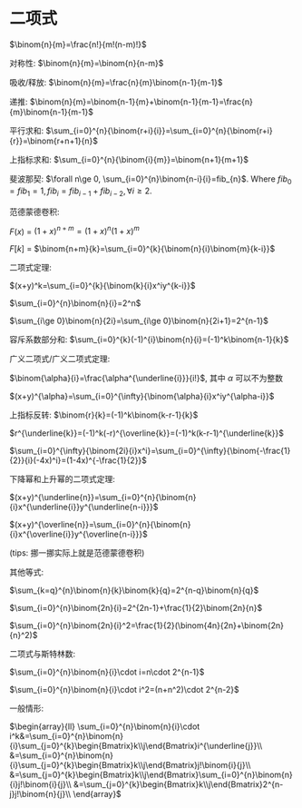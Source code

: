 # 二项式

$\binom{n}{m}=\frac{n!}{m!(n-m)!}$

对称性: $\binom{n}{m}=\binom{n}{n-m}$

吸收/释放: $\binom{n}{m}=\frac{n}{m}\binom{n-1}{m-1}$

递推: $\binom{n}{m}=\binom{n-1}{m}+\binom{n-1}{m-1}=\frac{n}{m}\binom{n-1}{m-1}$

平行求和: $\sum_{i=0}^{n}{\binom{r+i}{i}}=\sum_{i=0}^{n}{\binom{r+i}{r}}=\binom{r+n+1}{n}$

上指标求和: $\sum_{i=0}^{n}{\binom{i}{m}}=\binom{n+1}{m+1}$

斐波那契: $\forall n\ge 0, \sum_{i=0}^{n}\binom{n-i}{i}=fib_{n}$. Where $fib_0=fib_1=1,fib_i=fib_{i-1}+fib_{i-2}, \forall i\ge 2$.

范德蒙德卷积: 

$F(x)$ = $(1+x)^{n+m}=(1+x)^n(1+x)^m$

$F[k]$ = $\binom{n+m}{k}=\sum_{i=0}^{k}{\binom{n}{i}\binom{m}{k-i}}$

二项式定理:

$(x+y)^k=\sum_{i=0}^{k}{\binom{k}{i}x^iy^{k-i}}$

$\sum_{i=0}^{n}\binom{n}{i}=2^n$

$\sum_{i\ge 0}\binom{n}{2i}=\sum_{i\ge 0}\binom{n}{2i+1}=2^{n-1}$

容斥系数部分和: $\sum_{i=0}^{k}(-1)^{i}\binom{n}{i}=(-1)^k\binom{n-1}{k}$

广义二项式/广义二项式定理:

$\binom{\alpha}{i}=\frac{\alpha^{\underline{i}}}{i!}$, 其中 $\alpha$ 可以不为整数

$(x+y)^{\alpha}=\sum_{i=0}^{\infty}{\binom{\alpha}{i}x^iy^{\alpha-i}}$

上指标反转: $\binom{r}{k}=(-1)^k\binom{k-r-1}{k}$

$r^{\underline{k}}=(-1)^k(-r)^{\overline{k}}=(-1)^k(k-r-1)^{\underline{k}}$

$\sum_{i=0}^{\infty}{\binom{2i}{i}x^i}=\sum_{i=0}^{\infty}{\binom{-\frac{1}{2}}{i}(-4x)^i}=(1-4x)^{-\frac{1}{2}}$

下降幂和上升幂的二项式定理:

$(x+y)^{\underline{n}}=\sum_{i=0}^{n}{\binom{n}{i}x^{\underline{i}}y^{\underline{n-i}}}$

$(x+y)^{\overline{n}}=\sum_{i=0}^{n}{\binom{n}{i}x^{\overline{i}}y^{\overline{n-i}}}$

(tips: 挪一挪实际上就是范德蒙德卷积)

其他等式:

$\sum_{k=q}^{n}\binom{n}{k}\binom{k}{q}=2^{n-q}\binom{n}{q}$

$\sum_{i=0}^{n}\binom{2n}{i}=2^{2n-1}+\frac{1}{2}\binom{2n}{n}$

$\sum_{i=0}^{n}\binom{2n}{i}^2=\frac{1}{2}(\binom{4n}{2n}+\binom{2n}{n}^2)$

二项式与斯特林数:

$\sum_{i=0}^{n}\binom{n}{i}\cdot i=n\cdot 2^{n-1}$

$\sum_{i=0}^{n}\binom{n}{i}\cdot i^2=(n+n^2)\cdot 2^{n-2}$

一般情形:

$\begin{array}{ll}
\sum_{i=0}^{n}\binom{n}{i}\cdot i^k&=\sum_{i=0}^{n}\binom{n}{i}\sum_{j=0}^{k}\begin{Bmatrix}k\\j\end{Bmatrix}i^{\underline{j}}\\
&=\sum_{i=0}^{n}\binom{n}{i}\sum_{j=0}^{k}\begin{Bmatrix}k\\j\end{Bmatrix}j!\binom{i}{j}\\
&=\sum_{j=0}^{k}\begin{Bmatrix}k\\j\end{Bmatrix}\sum_{i=0}^{n}\binom{n}{i}j!\binom{i}{j}\\
&=\sum_{j=0}^{k}\begin{Bmatrix}k\\j\end{Bmatrix}2^{n-j}j!\binom{n}{j}\\
\end{array}$
